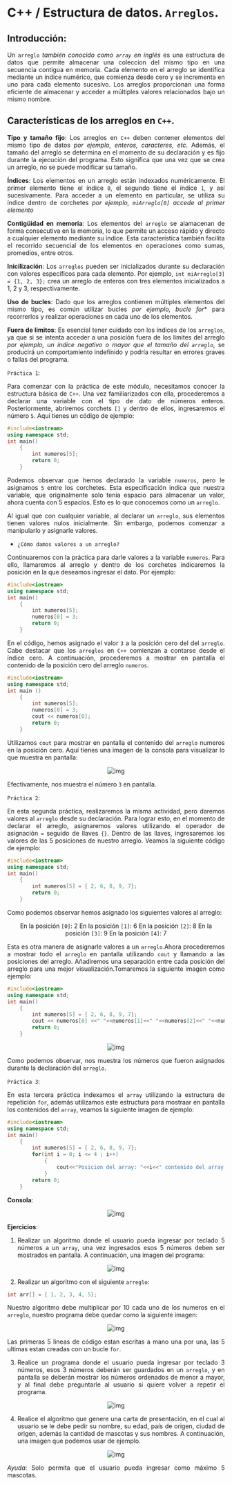 <div style="text-align: justify">

# C++ / Estructura de datos. `Arreglos`.

## Introducción:

Un `arreglo` *también conocido como `array` en inglés* es una estructura de datos que permite almacenar una coleccion del mismo tipo en una secuencia contigua en memoria. Cada elemento en el arreglo se identifica mediante un índice numérico, que comienza desde cero y se incrementa en uno para cada elemento sucesivo. Los arreglos proporcionan una forma eficiente de almacenar y acceder a múltiples valores relacionados bajo un mismo nombre.


## Características de los arreglos en `C++`.

**Tipo y tamaño fijo**: Los arreglos en `C++` deben contener elementos del mismo tipo de datos *por ejemplo, enteros, caracteres, etc*. Además, el tamaño del arreglo se determina en el momento de su declaración y es fijo durante la ejecución del programa. Esto significa que una vez que se crea un arreglo, no se puede modificar su tamaño.

**Índices**: Los elementos en un arreglo están indexados numéricamente. El primer elemento tiene el índice `0`, el segundo tiene el índice `1`, y así sucesivamente. Para acceder a un elemento en particular, se utiliza su índice dentro de corchetes *por ejemplo, `miArreglo[0]` accede al primer elemento*

**Contigüidad en memoria**: Los elementos del `arreglo` se alamacenan de forma consecutiva en la memoria, lo que permite un acceso rápido y directo a cualquier elemento mediante su índice. Esta característica también facilita el recorrido secuencial de los elementos en operaciones como sumas, promedios, entre otros.

**Inicilización**: Los `arreglos` pueden ser inicializados durante su declaración con valores específicos para cada elemento. Por ejemplo, `int miArreglo[3] = {1, 2, 3};` crea un arreglo de enteros con tres elementos inicializados a 1, 2 y 3, respectivamente.

**Uso de bucles**: Dado que los arreglos contienen múltiples elementos del mismo tipo, es común utilizar bucles *por ejemplo, bucle for** para recorrerlos y realizar operaciones en cada uno de los elementos.

**Fuera de limitos**: Es esencial tener cuidado con los índices de los `arreglos`, ya que si se intenta acceder a una posición fuera de los limites del arreglo *por ejemplo, un índice negativo o mayor que el tamaño del `arreglo`*, se producirá un comportamiento indefinido y podría resultar en errores graves o fallas del programa.

`Práctica 1`:

Para comenzar con la práctica de este módulo, necesitamos conocer la estructura básica de `C++`. Una vez familiarizados con ella, procederemos a declarar una variable con el tipo de dato de números enteros. Posteriormente, abriremos corchets `[]` y dentro de ellos, ingresaremos el número `5`. Aquí tienes un código de ejemplo:

```C++
#include<iostream>
using namespace std;
int main()
    {
        int numeros[5];
        return 0;
    }
```

Podemos observar que hemos declarado la variable `numeros`, pero le asignamos `5` entre los corchetes. Esta especificación indica que nuestra variable, que originalmente solo tenía espacio para almacenar un valor, ahora cuenta con 5 espacios. Esto es lo que conocemos como un `arreglo`.

Al igual que con cualquier variable, al declarar un `arreglo`, sus elementos tienen valores nulos inicialmente. Sin embargo, podemos comenzar a manipularlo y asignarle valores.

- `¿Cómo damos valores a un arreglo?`

Continuaremos con la práctica para darle valores a la variable `numeros`. Para ello, llamaremos al arreglo y dentro de los corchetes indicaremos la posición en la que deseamos ingresar el dato. Por ejemplo:

```C++
#include<iostream>
using namespace std;
int main()
    {
        int numeros[5];
        numeros[0] = 3;
        return 0;
    }
```
En el código, hemos asignado el valor `3` a la posición cero del del `arreglo`. Cabe destacar que los `arreglos` en `C++` comienzan a contarse desde el índice cero. A continuación, procederemos a mostrar en pantalla el contenido de la posición cero del arreglo `numeros`.

```C++
#include<iostream>
using namespace std;
int main ()
    {
        int numeros[5];
        numeros[0] = 3;
        cout << numeros[0];
        return 0;
    }
```

Utilizamos `cout` para mostrar en pantalla el contenido del `arreglo` numeros en la posición cero. Aquí tienes una imagen de la consola para visualizar lo que muestra en pantalla:

<div style="text-align:center">

![img](Imagenes/imagen1.png)

</div>

Efectivamente, nos muestra el número `3` en pantalla.


`Práctica 2`:

En esta segunda práctica, realizaremos la misma actividad, pero daremos valores al `arreglo` desde su declaración. Para lograr esto, en el momento de declarar el arreglo, asignaremos valores utilizando el operador de asignación `=` seguido de llaves `{}`. Dentro de las llaves, ingresaremos los valores de las 5 posiciones de nuestro arreglo. Veamos la siguiente código de ejemplo:

```C++
#include<iostream>
using namespace std;
int main()
    {
        int numeros[5] = { 2, 6, 8, 9, 7};
        return 0;
    }
```

Como podemos observar hemos asignado los siguientes valores al arreglo:

<div style="text-align:center">

En la posición `[0]`: 2
En la posición `[1]`: 6
En la posición `[2]`: 8
En la posición `[3]`: 9
En la posición `[4]`: 7

</div>

Esta es otra manera de asignarle valores a un `arreglo`.Ahora procederemos a mostrar todo el `arreglo` en pantalla utilizando `cout` y llamando a las posiciones del arreglo. Añadiremos una separación entre cada posición del arreglo para una mejor visualización.Tomaremos la siguiente imagen como ejemplo:

```C++
#include<iostream>
using namespace std;
int main()
    {
        int numeros[5] = { 2, 6, 8, 9, 7};
        cout << numeros[0] <<" "<<numeros[1]<<" "<<numeros[2]<<" "<<numeros[3]<<" "<<numeros[4];
        return 0;
    }
```

<div style="text-align: center">

![img](Imagenes/imagen2.png)

</div>

Como podemos observar, nos muestra los números que fueron asignados durante la declaración del `arreglo`.

`Práctica 3`:

En esta tercera práctica indexamos el `array` utilizando la estructura de repetición `for`, además utilizamos este estructura para mostraar en pantalla los contenidos del `array`, veamos la siguiente imagen de ejemplo:

```C++
#include<iostream>
using namespace std;
int main()
    {
        int numeros[5] = { 2, 6, 8, 9, 7};
        for(int i = 0; i <= 4 ; i++)
            {
                cout<<"Posicion del array: "<<i<<" contenido del array: "<<numeros[i]<<endl;
            }
        return 0;
    }
```
**Consola**:
<div style="text-align: center">

![img](Imagenes/imagen3.png)

</div>

**Ejercicios**:

1. Realizar un algoritmo donde el usuario pueda ingresar por teclado 5 números a un `array`, una vez ingresados esos 5 números deben ser mostrados en pantalla. A continuación, una imagen del programa:

<div style="text-align: center">

![img](Imagenes/imagen4.png)

</div>

2. Realizar un algoritmo con el siguiente `arreglo`:

```C++
int arr[] = { 1, 2, 3, 4, 5};
```
Nuestro algoritmo debe multiplicar por 10 cada uno de los numeros en el `arreglo`, nuestro programa debe quedar como la siguiente imagen:

<div style="text-align:center">

![img](Imagenes/imagen5.png)

</div>

Las primeras 5 lineas de código estan escritas a mano una por una, las 5 ultimas estan creadas con un bucle `for`.

3. Realice un programa donde el usuario pueda ingresar por teclado 3 números, esos 3 números deberán ser guardados en un `arreglo`, y en pantalla se deberán mostrar los números ordenados de menor a mayor, y al final debe preguntarle al usuario si quiere volver a repetir el programa.

<div style="text-align:center">

![img](Imagenes/imagen6.png)

</div>

4. Realice el algoritmo que genere una carta de presentación, en el cual al usuario se le debe pedir su nombre, su edad, país de origen, ciudad de origen, además la cantidad de mascotas y sus nombres. A continuación, una imagen que podemos usar de ejemplo.

<div style="text-align:center">

![img](Imagenes/imagen7.png)

</div>

*Ayuda*: Solo permita que el usuario pueda ingresar como máximo 5 mascotas.
</div>